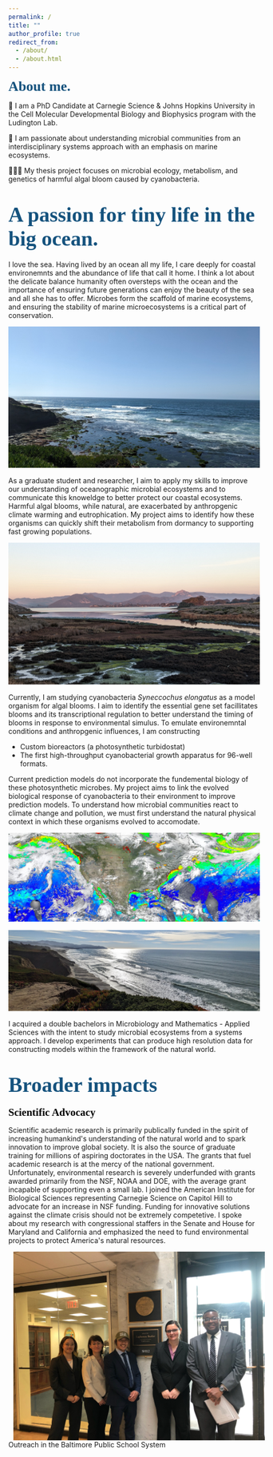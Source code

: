 ```yaml
---
permalink: /
title: ""
author_profile: true
redirect_from: 
  - /about/
  - /about.html
---
```

<span style="color: #16537e; font-family: Optima; font-size: 2em; font-weight: bold"> About me.</span>

📖 I am a PhD Candidate at Carnegie Science & Johns Hopkins University in the Cell Molecular Developmental Biology and Biophysics program with the Ludington Lab. 

🔬 I am passionate about understanding microbial communities from an interdisciplinary systems approach with an emphasis on marine ecosystems.

👨🏻‍🔬 My thesis project focuses on microbial ecology, metabolism, and genetics of harmful algal bloom caused by cyanobacteria.


<span style="color: #16537e; font-family: Optima; font-size: 1.5em; font-weight: bold"> A passion for tiny life in the big ocean.</span>
=====
I love the sea. Having lived by an ocean all my life, I care deeply for coastal environemnts and the abundance of life that call it home. I think a lot about the delicate balance humanity often oversteps with the ocean and the importance of ensuring future generations can enjoy the beauty of the sea and all she has to offer. Microbes form the scaffold of marine ecosystems, and ensuring the stability of marine microecosystems is a critical part of conservation. 


![image](/images/lajolla_1.jpg)


As a graduate student and researcher, I aim to apply my skills to improve our understanding of oceanographic microbial ecosystems and to communicate this knoweldge to better protect our coastal ecosystems. Harmful algal blooms, while natural, are exacerbated by anthropgenic climate warming and eutrophication. My project aims to identify how these organisms can quickly shift their metabolism from dormancy to supporting fast growing populations.


![image](/images/PXL_20221219_004405648.PORTRAIT.jpg)


Currently, I am studying cyanobacteria _Syneccochus elongatus_ as a model organism for algal blooms. I aim to identify the essential gene set facillitates blooms and its transcriptional regulation to better understand the timing of blooms in response to environmental simulus. To emulate environemntal conditions and anthropgenic influences, I am constructing 

- Custom bioreactors (a photosynthetic turbidostat)
- The first high-throughput cyanobacterial growth apparatus for 96-well formats.

Current prediction models do not incorporate the fundemental biology of these photosynthetic microbes. My project aims to link the evolved biological response of cyanobacteria to their environment to improve prediction models. To understand how microbial communities react to climate change and pollution, we must first understand the natural physical context in which these organisms evolved to accomodate. 


![image](/images/world_chlorophyll.jpg)


![image](/images/pacifica_narrow.png)


I acquired a double bachelors in Microbiology and Mathematics - Applied Sciences with the intent to study microbial ecosystems from a systems approach. I develop experiments that can produce high resolution data for constructing models within the framework of the natural world. 



<span style="color: #16537e; font-family: Optima; font-size: 1.5em; font-weight: bold"> Broader impacts</span>
=====


<span style="color: #000000; font-family: Optima; font-size: 1.5em; font-weight: bold"> Scientific Advocacy</span>

Scientific academic research is primarily publically funded in the spirit of increasing humankind's understanding of the natural world and to spark innovation to improve global society. It is also the source of graduate training for millions of aspiring doctorates in the USA. The grants that fuel academic research is at the mercy of the national government. Unfortunately, environmental research is severely underfunded with grants awarded primarily from the NSF, NOAA and DOE, with the average grant incapable of supporting even a small lab. I joined the American Institute for Biological Sciences representing Carnegie Science on Capitol Hill to advocate for an increase in NSF funding. Funding for innovative solutions against the climate crisis should not be extremely competetive. I spoke about my research with congressional staffers in the Senate and House for Maryland and California and emphasized the need to fund environmental projects to protect America's natural resources.

<img src="/images/IMG_3178.png" hspace="10" align="left">

Outreach in the Baltimore Public School System
